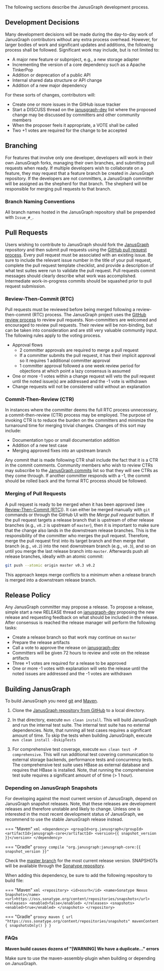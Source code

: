The following sections describe the JanusGraph development process.

## Development Decisions

Many development decisions will be made during the day-to-day work of
JanusGraph contributors without any extra process overhead. However, for
larger bodies of work and significant updates and additions, the
following process shall be followed. Significant work may include, but
is not limited to:

- A major new feature or subproject, e.g., a new storage adapter
- Incrementing the version of a core dependency such as a Apache TinkerPop
- Addition or deprecation of a public API
- Internal shared data structure or API change
- Addition of a new major dependency

For these sorts of changes, contributors will:

- Create one or more issues in the GitHub issue tracker
- Start a DISCUSS thread on the [janusgraph-dev](https://lists.lfaidata.foundation/g/janusgraph-dev)
 list where the proposed change may be discussed by committers and other community members
- When the proposer feels it appropriate, a VOTE shall be called
- Two +1 votes are required for the change to be accepted

## Branching

For features that involve only one developer, developers will work in
their own JanusGraph forks, managing their own branches, and submitting
pull requests when ready. If multiple developers wish to collaborate on
a feature, they may request that a feature branch be created in
JanusGraph repository. If the developers are not committers, a
JanusGraph committer will be assigned as the shepherd for that branch.
The shepherd will be responsible for merging pull requests to that
branch.

### Branch Naming Conventions

All branch names hosted in the JanusGraph repository shall be prepended
with `Issue_#_`.

## Pull Requests

Users wishing to contribute to JanusGraph should fork the
[JanusGraph](https://github.com/janusgraph/janusgraph) repository and
then submit pull requests using the 
[GitHub pull request process](https://help.github.com/articles/creating-a-pull-request/).
Every pull request must be associated with an existing issue. Be sure to
include the relevant issue number in the title of your pull request,
complete the pull request template checklist, and provide a description
of what test suites were run to validate the pull request. Pull requests
commit messages should clearly describe what work was accomplished.
Intermediate work-in-progress commits should be squashed prior to pull
request submission.

### Review-Then-Commit (RTC)

Pull requests must be reviewed before being merged following a
review-then-commit (RTC) process. The JanusGraph project uses the
[GitHub review process](https://help.github.com/articles/about-pull-request-reviews/)
to review pull requests. Non-committers are welcomed and encouraged to
review pull requests. Their review will be non-binding, but can be taken
into consideration and are still very valuable community input. The
following rules apply to the voting process.

-   Approval flows
    -   2 committer approvals are required to merge a pull request
    -   If a committer submits the pull request, it has their implicit
        approval so it requires 1 additional committer approval
    -   1 committer approval followed a one week review period for
        objections at which point a lazy consensus is assumed
-   One or more -1 votes within a change request will veto the pull
    request until the noted issue(s) are addressed and the -1 vote is
    withdrawn
-   Change requests will not be considered valid without an explanation

### Commit-Then-Review (CTR)

In instances where the committer deems the full RTC process unnecessary,
a commit-then-review (CTR) process may be employed. The purpose of
invoking CTR is to reduce the burden on the committers and minimize the
turnaround time for merging trivial changes. Changes of this sort may
include:

- Documentation typo or small documentation addition
- Addition of a new test case
- Merging approved fixes into an upstream branch

Any commit that is made following CTR shall include the fact that it is
a CTR in the commit comments. Community members who wish to review CTRs
may subscribe to the [JanusGraph commits](https://groups.google.com/forum/#!forum/janusgraph-commits)
list so that they will see CTRs as they come through. If another
committer responds with a -1, the commit should be rolled back and the
formal RTC process should be followed.

### Merging of Pull Requests

A pull request is ready to be merged when it has been approved (see
[Review-Then-Commit (RTC)](#review-then-commit)). It can either be
merged manually with `git` commands or through the GitHub UI with the
*Merge pull request* button. If the pull request targets a release
branch that is upstream of other release branches (e.g., `v0.2` is
upstream of `master`), then it is important to make sure that the change
also lands in the downstream release branches. This is the
responsibility of the committer who merges the pull request. Therefore,
merge the pull request first into its target branch and then merge that
branch (e.g., `v0.2`) into the next downstream branch (e.g., `v0.3`), and
so on until you merge the last release branch into `master`. Afterwards
push all release branches, ideally with an atomic commit:

```bash
git push --atomic origin master v0.3 v0.2
```

This approach keeps merge conflicts to a minimum when a release branch
is merged into a downstream release branch.

## Release Policy

Any JanusGraph committer may propose a release. To propose a release,
simple start a new RELEASE thread on
[janusgraph-dev](https://lists.lfaidata.foundation/g/janusgraph-dev)
proposing the new release and requesting feedback on what should be
included in the release. After consensus is reached the release manager
will perform the following tasks:

-   Create a release branch so that work may continue on `master`
-   Prepare the release artifacts
-   Call a vote to approve the release on
    [janusgraph-dev](https://lists.lfaidata.foundation/g/janusgraph-dev)
-   Committers will be given 72 hours to review and vote on the release
    artifacts
-   Three +1 votes are required for a release to be approved
-   One or more -1 votes with explanation will veto the release until
    the noted issues are addressed and the -1 votes are withdrawn

## Building JanusGraph

To build JanusGraph you need [git](http://git-scm.com/) and
[Maven](http://maven.apache.org/).

1.  Clone the [JanusGraph repository from
    GitHub](https://github.com/JanusGraph/janusgraph) to a local
    directory.

2.  In that directory, execute `mvn clean install`. This will build
    JanusGraph and run the internal test suite. The internal test suite
    has no external dependencies. Note, that running all test cases
    requires a significant amount of time. To skip the tests when
    building JanusGraph, execute `mvn clean install -DskipTests`

3.  For comprehensive test coverage, execute
    `mvn clean test -P comprehensive`. This will run additional test
    covering communication to external storage backends, performance
    tests and concurrency tests. The comprehensive test suite uses 
    HBase as external database and requires that HBase is installed. 
    Note, that running the comprehensive test suite requires a 
    significant amount of of time (&gt; 1 hour).

### Depending on JanusGraph Snapshots

For developing against the most current version of JanusGraph, depend on
JanusGraph snapshot releases. Note, that these releases are development
releases and therefore unstable and likely to change. Unless one is
interested in the most recent development status of JanusGraph, we
recommend to use the stable JanusGraph release instead.

=== "Maven"
    ```xml
    <dependency>
        <groupId>org.janusgraph</groupId>
        <artifactId>janusgraph-core</artifactId>
        <version>{{ snapshot_version }}</version>
    </dependency>
    ```

=== "Gradle"
    ```groovy
    compile "org.janusgraph:janusgraph-core:{{ snapshot_version }}"
    ```

Check the [master branch](https://github.com/JanusGraph/janusgraph/tree/master) for the
most current release version. SNAPSHOTs will be available through the
[Sonatype repository](https://oss.sonatype.org/content/repositories/snapshots/org/janusgraph/).

When adding this dependency, be sure to add the following repository to build file:

=== "Maven"
    ```xml
    <repository>
      <id>ossrh</id>
      <name>Sonatype Nexus Snapshots</name>
      <url>https://oss.sonatype.org/content/repositories/snapshots</url>
      <releases>
        <enabled>false</enabled>
      </releases>
      <snapshots>
        <enabled>true</enabled>
      </snapshots>
    </repository>
    ```

=== "Gradle"
    ```groovy
    maven {
      url "https://oss.sonatype.org/content/repositories/snapshots"
      mavenContent {
        snapshotsOnly()
      }
    }
    ```

### FAQs

**Maven build causes dozens of "\[WARNING\] We have a duplicate…"
errors**

Make sure to use the maven-assembly-plugin when building or depending on
JanusGraph.